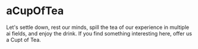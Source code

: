 # aCupOfTea
Let's settle down, rest our minds, spill the tea of our experience in multiple ai fields, and enjoy the drink. If you find something interesting here, offer us a Cupt of Tea.
